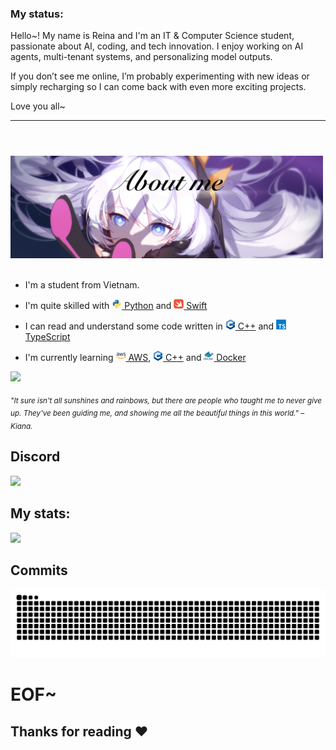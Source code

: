 ### My status:

Hello~! My name is Reina and I'm an IT & Computer Science student, passionate about AI, coding, and tech innovation. I enjoy working on AI agents, multi-tenant systems, and personalizing model outputs.

If you don’t see me online, I’m probably experimenting with new ideas or simply recharging so I can come back with even more exciting projects.

Love you all~

---

#
<br/>
<img src="asset/about_me.png" width="500" />
<br/>
<br/>
  
- I'm a student from Vietnam.

- I'm quite skilled with <a href="https://www.python.org/" target="_blank" rel="noreferrer"> <img src="https://raw.githubusercontent.com/devicons/devicon/master/icons/python/python-original.svg" alt="python" width="16" height="16"/> Python</a> and <a href="https://developer.apple.com/swift/" target="_blank" rel="noreferrer"> <img src="https://raw.githubusercontent.com/devicons/devicon/master/icons/swift/swift-original.svg" alt="swift" width="16" height="16"/> Swift</a>

- I can read and understand some code written in <a href="https://www.w3schools.com/cpp/" target="_blank" rel="noreferrer"> <img src="https://raw.githubusercontent.com/devicons/devicon/master/icons/cplusplus/cplusplus-original.svg" alt="cplusplus" width="16" height="16"/> C++</a> and <a href="https://www.typescriptlang.org/" target="_blank" rel="noreferrer"> <img src="https://raw.githubusercontent.com/devicons/devicon/master/icons/typescript/typescript-original.svg" alt="typescript" width="16" height="16"/> TypeScript</a>

- I'm currently learning <a href="https://aws.amazon.com" target="_blank" rel="noreferrer"> <img src="https://raw.githubusercontent.com/devicons/devicon/master/icons/amazonwebservices/amazonwebservices-original-wordmark.svg" alt="aws" width="16" height="16"/> AWS</a>, <a href="https://www.w3schools.com/cpp/" target="_blank" rel="noreferrer"> <img src="https://raw.githubusercontent.com/devicons/devicon/master/icons/cplusplus/cplusplus-original.svg" alt="cplusplus" width="16" height="16"/> C++</a> and <a href="https://www.docker.com/" target="_blank" rel="noreferrer"> <img src="https://raw.githubusercontent.com/devicons/devicon/master/icons/docker/docker-original-wordmark.svg" alt="docker" width="16" height="16"/> Docker</a>

<img src="asset/kiana.gif" width="500" /><br/>

<sub>  *"It sure isn't all sunshines and rainbows, but there are people who taught me to never give up. They've been guiding me, and showing me all the beautiful things in this world." – Kiana.* </sub>
</div>

## Discord
<a href="https://discord.com/users/970626073199005717"  align="left">
    <img src="https://lanyard.cnrad.dev/api/970626073199005717?showDisplayName=true&idleMessage=Because%20Kiana%20is%20an%20idiot%2C%20and%20idiots%20don%E2%80%99t%20give%20up%20%E2%B8%9D%E2%B8%9D%3E%20%20%CC%AB%20%3C%E2%B8%9D%E2%B8%9D&hideStatus=true&bg=1D0403">
</a>

## My stats:

<p>
  <a href="/"  align="left">
  <img width="auto" src="https://github-readme-stats-bice-gamma.vercel.app/api?username=ReinaMacCredy&show_icons=true&count_private=true&theme=radical"/>
  </a>
</p>

## Commits

<img src="https://raw.githubusercontent.com/ReinaMacCredy/ReinaMacCredy/output/snake.svg" alt="Snake animation" />

# EOF~
## Thanks for reading ❤️
